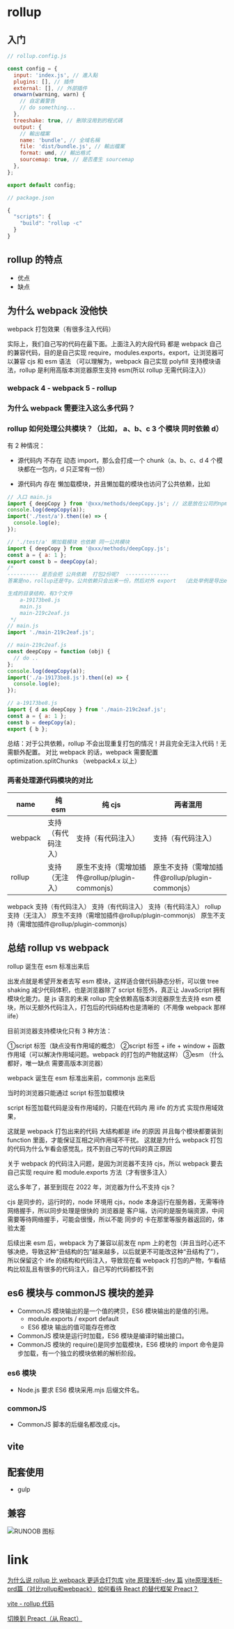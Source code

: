 # rollup

## 入门

```js
// rollup.config.js

const config = {
  input: 'index.js', // 進入點
  plugins: [], // 插件
  external: [], // 外部插件
  onwarn(warning, warn) {
    // 自定義警告
    // do something...
  },
  treeshake: true, // 刪除沒用到的程式碼
  output: {
    // 輸出檔案
    name: 'bundle', // 全域名稱
    file: 'dist/bundle.js', // 輸出檔案
    format: umd, // 輸出格式
    sourcemap: true, // 是否產生 sourcemap
  },
};

export default config;

// package.json

{
  "scripts": {
    "build": "rollup -c"
  }
}
```

## rollup 的特点

- 优点
- 缺点

## 为什么 webpack 没他快

webpack 打包效果（有很多注入代码）

实际上，我们自己写的代码在最下面。上面注入的大段代码 都是 webpack 自己的兼容代码，目的是自己实现 require，modules.exports，export，让浏览器可以兼容 cjs 和 esm 语法
（可以理解为，webpack 自己实现 polyfill 支持模块语法，rollup 是利用高版本浏览器原生支持 esm(所以 rollup 无需代码注入)）

### webpack 4 - webpack 5 - rollup

### 为什么 webpack 需要注入这么多代码？

### rollup 如何处理公共模块？（比如， a、b、c 3 个模块 同时依赖 d）

有 2 种情况：

- 源代码内 不存在 动态 import，那么会打成一个 chunk（a、b、c、d 4 个模块都在一包内，d 只正常有一份）

- 源代码内 存在 懒加载模块，并且懒加载的模块也访问了公共依赖，比如

```js
// 入口 main.js
import { deepCopy } from '@xxx/methods/deepCopy.js'; // 这是放在公司的npm域内的一个包，可以理解为export一个简单的deepCopy函数
console.log(deepCopy(a));
import('./test/a').then((e) => {
  console.log(e);
});

// './test/a' 懒加载模块 也依赖 同一公共模块
import { deepCopy } from '@xxx/methods/deepCopy.js';
const a = { a: 1 };
export const b = deepCopy(a);
/* 
---------- 是否会把 公共依赖  打包2份呢?  --------------
答案是no，rollup还是牛p，公共依赖只会出来一份，然后对外 export  （此处举例是导出esm格式， 亲测导出cjs格式一样的可以，此处就不赘述，有兴趣可以自己test一下）

生成的目录结构，有3个文件
    a-19173be8.js
    main.js
    main-219c2eaf.js
 */
// main.js
import './main-219c2eaf.js';

// main-219c2eaf.js
const deepCopy = function (obj) {
  // do ..
};
console.log(deepCopy(a));
import('./a-19173be8.js').then((e) => {
  console.log(e);
});

// a-19173be8.js
import { d as deepCopy } from './main-219c2eaf.js';
const a = { a: 1 };
const b = deepCopy(a);
export { b };
```

总结：对于公共依赖，rollup 不会出现重复打包的情况！并且完全无注入代码！无需额外配置。 对比 webpack 的话，webpack 需要配置 optimization.splitChunks （webpack4.x 以上）

### 两者处理源代码模块的对比

| name    | 纯 esm             | 纯 cjs                                          | 两者混用                                        |
| ------- | ------------------ | ----------------------------------------------- | ----------------------------------------------- |
| webpack | 支持（有代码注入） | 支持（有代码注入）                              | 支持（有代码注入）                              |
| rollup  | 支持（无注入）     | 原生不支持（需增加插件@rollup/plugin-commonjs） | 原生不支持（需增加插件@rollup/plugin-commonjs） |

webpack 支持（有代码注入） 支持（有代码注入） 支持（有代码注入）
rollup 支持（无注入） 原生不支持（需增加插件@rollup/plugin-commonjs） 原生不支持（需增加插件@rollup/plugin-commonjs）

## 总结 rollup vs webpack

rollup 诞生在 esm 标准出来后

出发点就是希望开发者去写 esm 模块，这样适合做代码静态分析，可以做 tree shaking 减少代码体积，也是浏览器除了 script 标签外，真正让 JavaScript 拥有模块化能力。是 js 语言的未来
rollup 完全依赖高版本浏览器原生去支持 esm 模块，所以无额外代码注入，打包后的代码结构也是清晰的（不用像 webpack 那样 iife）

目前浏览器支持模块化只有 3 种方法：

①script 标签（缺点没有作用域的概念）
②script 标签 + iife + window + 函数作用域（可以解决作用域问题。webpack 的打包的产物就这样）
③esm （什么都好，唯一缺点 需要高版本浏览器）

webpack 诞生在 esm 标准出来前，commonjs 出来后

当时的浏览器只能通过 script 标签加载模块

script 标签加载代码是没有作用域的，只能在代码内 用 iife 的方式 实现作用域效果，

这就是 webpack 打包出来的代码 大结构都是 iife 的原因
并且每个模块都要装到 function 里面，才能保证互相之间作用域不干扰。
这就是为什么 webpack 打包的代码为什么乍看会感觉乱，找不到自己写的代码的真正原因

关于 webpack 的代码注入问题，是因为浏览器不支持 cjs，所以 webpack 要去自己实现 require 和 module.exports 方法（才有很多注入）

这么多年了，甚至到现在 2022 年，浏览器为什么不支持 cjs？

cjs 是同步的，运行时的，node 环境用 cjs，node 本身运行在服务器，无需等待网络握手，所以同步处理是很快的
浏览器是 客户端，访问的是服务端资源，中间需要等待网络握手，可能会很慢，所以不能 同步的 卡在那里等服务器返回的，体验太差

后续出来 esm 后，webpack 为了兼容以前发在 npm 上的老包（并且当时心还不够决绝，导致这种“丑结构的包”越来越多，以后就更不可能改这种“丑结构了”），所以保留这个 iife 的结构和代码注入，导致现在看 webpack 打包的产物，乍看结构比较乱且有很多的代码注入，自己写的代码都找不到

## es6 模块与 commonJS 模块的差异

- CommonJS 模块输出的是一个值的拷贝，ES6 模块输出的是值的引用。
  - module.exports / export default
  - ES6 模块 输出的值可能存在修改
- CommonJS 模块是运行时加载，ES6 模块是编译时输出接口。
- CommonJS 模块的 require()是同步加载模块，ES6 模块的 import 命令是异步加载，有一个独立的模块依赖的解析阶段。

### es6 模块

- Node.js 要求 ES6 模块采用.mjs 后缀文件名。

### commonJS

- CommonJS 脚本的后缀名都改成.cjs。

## vite

## 配套使用

- gulp

## 兼容

![RUNOOB 图标](https://p6-juejin.byteimg.com/tos-cn-i-k3u1fbpfcp/f0b0bf8de76c41dc9f96ad8c4ad7c313~tplv-k3u1fbpfcp-zoom-in-crop-mark:4536:0:0:0.image?)

# link

[为什么说 rollup 比 webpack 更适合打包库](https://segmentfault.com/a/1190000038708512)
[vite 原理浅析-dev 篇](https://juejin.cn/post/7050293652739850271)
[vite原理浅析-prd篇（对比rollup和webpack）](https://juejin.cn/post/7055474242535555085)
[如何看待 React 的替代框架 Preact？](https://www.zhihu.com/question/65479147)

[vite - rollup 代码](https://github.com/vitejs/vite/blob/main/packages/vite/rollup.config.ts)

[切换到 Preact（从 React）](https://preactjs.com/guide/v10/switching-to-preact/)
